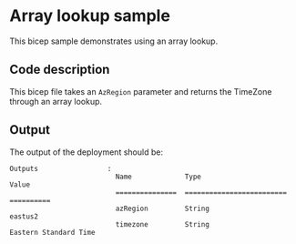 # Array lookup sample

This bicep sample demonstrates using an array lookup.

## Code description

This bicep file takes an `AzRegion` parameter and returns the TimeZone through an
array lookup.


## Output

The output of the deployment should be:

``` text
Outputs                 :
                          Name             Type                       Value
                          ===============  =========================  ==========
                          azRegion         String                     eastus2
                          timezone         String                     Eastern Standard Time
```
